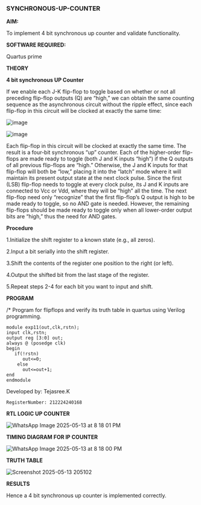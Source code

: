 ### SYNCHRONOUS-UP-COUNTER

**AIM:**

To implement 4 bit synchronous up counter and validate functionality.

**SOFTWARE REQUIRED:**

Quartus prime

**THEORY**

**4 bit synchronous UP Counter**

If we enable each J-K flip-flop to toggle based on whether or not all preceding flip-flop outputs (Q) are “high,” we can obtain the same counting sequence as the asynchronous circuit without the ripple effect, since each flip-flop in this circuit will be clocked at exactly the same time:

![image](https://github.com/naavaneetha/SYNCHRONOUS-UP-COUNTER/assets/154305477/d5db3fa0-e413-404c-b80e-b2f39d82e7e8)


![image](https://github.com/naavaneetha/SYNCHRONOUS-UP-COUNTER/assets/154305477/52cb61eb-d04b-442d-810c-31185a68410b)

Each flip-flop in this circuit will be clocked at exactly the same time.
The result is a four-bit synchronous “up” counter. Each of the higher-order flip-flops are made ready to toggle (both J and K inputs “high”) if the Q outputs of all previous flip-flops are “high.”
Otherwise, the J and K inputs for that flip-flop will both be “low,” placing it into the “latch” mode where it will maintain its present output state at the next clock pulse.
Since the first (LSB) flip-flop needs to toggle at every clock pulse, its J and K inputs are connected to Vcc or Vdd, where they will be “high” all the time.
The next flip-flop need only “recognize” that the first flip-flop’s Q output is high to be made ready to toggle, so no AND gate is needed.
However, the remaining flip-flops should be made ready to toggle only when all lower-order output bits are “high,” thus the need for AND gates.

**Procedure**

1.Initialize the shift register to a known state (e.g., all zeros).

2.Input a bit serially into the shift register.

3.Shift the contents of the register one position to the right (or left).

4.Output the shifted bit from the last stage of the register.

5.Repeat steps 2-4 for each bit you want to input and shift.

**PROGRAM**

/* Program for flipflops and verify its truth table in quartus using Verilog programming. 

```
module exp11(out,clk,rstn);
input clk,rstn;
output reg [3:0] out;
always @ (posedge clk)
begin
   if(!rstn)
	  out<=0;
	else
	  out<=out+1;
end
endmodule
```
Developed by: Tejasree.K
```
RegisterNumber: 212224240168
```

**RTL LOGIC UP COUNTER**

![WhatsApp Image 2025-05-13 at 8 18 01 PM](https://github.com/user-attachments/assets/f3ba13bc-5932-459f-9193-dd05ea4fb6ba)

**TIMING DIAGRAM FOR IP COUNTER**

![WhatsApp Image 2025-05-13 at 8 18 00 PM](https://github.com/user-attachments/assets/f1c3c798-aa59-4078-a52d-ee20e6bca6f1)

**TRUTH TABLE**

![Screenshot 2025-05-13 205102](https://github.com/user-attachments/assets/86589c5d-ba9b-46f7-89ce-eae985d78388)

**RESULTS**

Hence a 4 bit synchronous up counter is implemented correctly.
